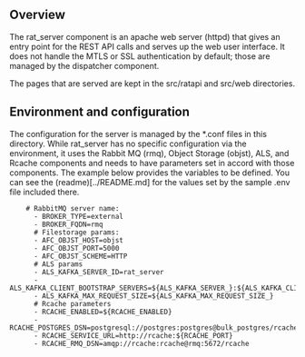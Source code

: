 ## Overview
The rat_server component is an apache web server (httpd) that gives an entry point for the REST API calls and serves up the web user interface. It does not handle the MTLS or SSL authentication by default; those are managed by the dispatcher component.

The pages that are served are kept in the src/ratapi and src/web directories.

## Environment and configuration
The configuration for the server is managed by the *.conf files in this directory.  While rat_server has no specific configuration via the environment, it uses the Rabbit MQ (rmq), Object Storage (objst), ALS, and Rcache components and needs to have parameters set in accord with those components.  The example below provides the variables to be defined.  You can see the (readme)[../README.md] for the values set by the sample .env file included there. 
```
    # RabbitMQ server name:
      - BROKER_TYPE=external
      - BROKER_FQDN=rmq
      # Filestorage params:
      - AFC_OBJST_HOST=objst
      - AFC_OBJST_PORT=5000
      - AFC_OBJST_SCHEME=HTTP
      # ALS params
      - ALS_KAFKA_SERVER_ID=rat_server
      - ALS_KAFKA_CLIENT_BOOTSTRAP_SERVERS=${ALS_KAFKA_SERVER_}:${ALS_KAFKA_CLIENT_PORT_}
      - ALS_KAFKA_MAX_REQUEST_SIZE=${ALS_KAFKA_MAX_REQUEST_SIZE_}
      # Rcache parameters
      - RCACHE_ENABLED=${RCACHE_ENABLED}
      - RCACHE_POSTGRES_DSN=postgresql://postgres:postgres@bulk_postgres/rcache
      - RCACHE_SERVICE_URL=http://rcache:${RCACHE_PORT}
      - RCACHE_RMQ_DSN=amqp://rcache:rcache@rmq:5672/rcache
```